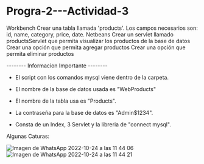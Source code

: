 # Progra-2---Actividad-3
Workbench Crear una tabla llamada 'products'. Los campos necesarios son: id, name, category, price, date. Netbeans Crear un servlet llamado productsServlet que permita visualizar los productos de la base de datos Crear una opción que permita agregar productos Crear una opción que permita eliminar productos


-------- Informacion Importante --------

- El script con los comandos mysql viene dentro de la carpeta.

- El nombre de la base de datos usada es "WebProducts"

- El nombre de la tabla usa es "Products".

- La contraseña para la base de datos es "Admin$1234".

- Consta de un Index, 3 Servlet y la libreria de "connect mysql".

Algunas Caturas:

![Imagen de WhatsApp 2022-10-24 a las 11 44 06](https://user-images.githubusercontent.com/98372790/198316359-6a51219a-7f8e-43c7-b859-cae714e2b874.jpg)
![Imagen de WhatsApp 2022-10-24 a las 11 44 21](https://user-images.githubusercontent.com/98372790/198316379-61ce08b8-ab8f-42ef-a78d-cf8338215258.jpg)
